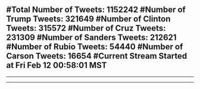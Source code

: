 #Total Number of Tweets: 1152242 
#Number of Trump Tweets: 321649
#Number of Clinton Tweets: 315572
#Number of Cruz Tweets: 231309
#Number of Sanders Tweets: 212621
#Number of Rubio Tweets: 54440
#Number of Carson Tweets: 16654
#Current Stream Started at Fri Feb 12 00:58:01 MST
---
---
---
